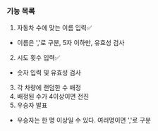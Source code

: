 ### 기능 목록

1. 자동차 수에 맞는 이름 입력✅

- 이름은 ','로 구분, 5자 이하만, 유효성 검사

2. 시도 횟수 입력✅

- 숫자 입력 및 유효성 검사

3. 각 차량에 랜덤한 수 배정
4. 배정된 수가 4이상이면 전진
5. 우승자 발표

- 우승자는 한 명 이상일 수 있다. 여러명이면 ','로 구분
